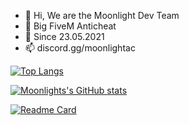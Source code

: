- 👋 Hi, We are the Moonlight Dev Team
- 🌱 Big FiveM Anticheat
- 💞️ Since 23.05.2021
- 📫 discord.gg/moonlightac

[![Top Langs](https://github-readme-stats.vercel.app/api/top-langs/?username=moonlightanti&layout=compact)](https://github.com/moonlightanti/github-readme-stats)


[![Moonlights's GitHub stats](https://github-readme-stats.vercel.app/api?username=moonlightanti&show_icons=true&theme=radical)](https://github.com/moonlightanti/github-readme-stats)


[![Readme Card](https://github-readme-stats.vercel.app/api/pin/?username=moonlightanti&repo=github-readme-stats)](https://github.com/moonlightanti/github-readme-stats)
